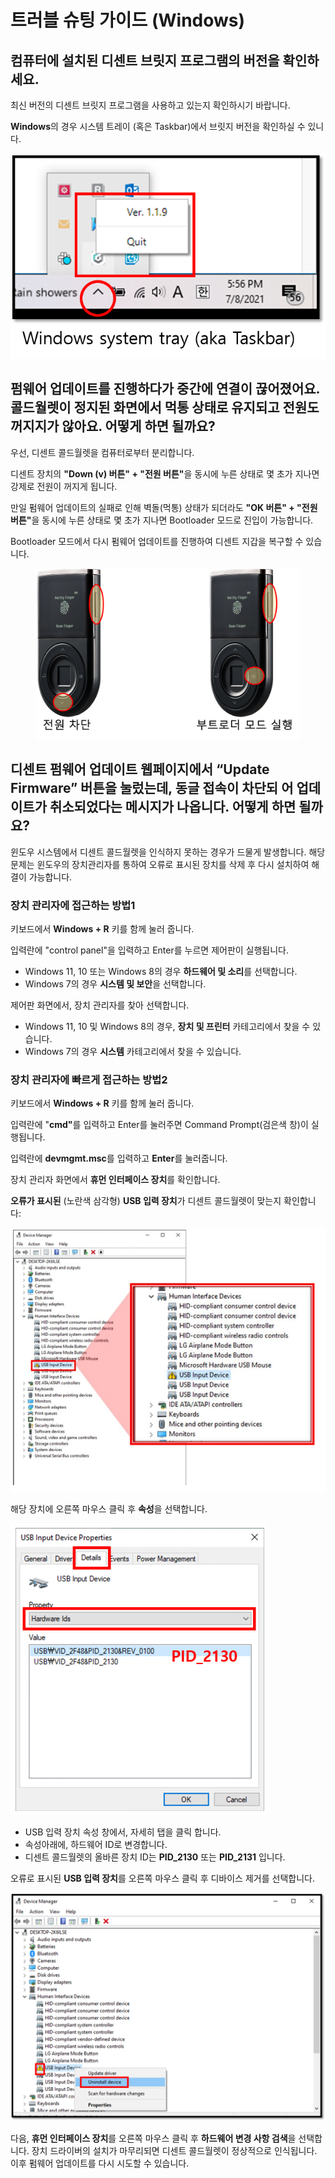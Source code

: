 # 트러블 슈팅 가이드 (Windows)

## 컴퓨터에 설치된 디센트 브릿지 프로그램의 버전을 확인하세요.

최신 버전의 디센트 브릿지 프로그램을 사용하고 있는지 확인하시기 바랍니다.

**Windows**의 경우 시스템 트레이 (혹은 Taskbar)에서 브릿지 버전을 확인하실 수 있니다.

![](../../.gitbook/assets/fw03.png)

## 펌웨어 업데이트를 진행하다가 중간에 연결이 끊어졌어요. 콜드월렛이 정지된 화면에서 먹통 상태로 유지되고 전원도 꺼지지가 않아요. 어떻게 하면 될까요?

우선, 디센트 콜드월렛을 컴퓨터로부터 분리합니다.&#x20;

디센트 장치의 **"Down (v) 버튼" + "전원 버튼"**&#xC744; 동시에 누른 상태로 몇 초가 지나면 강제로 전원이 꺼지게 됩니다.&#x20;

만일 펌웨어 업데이트의 실패로 인해 벽돌(먹통) 상태가 되더라도 **"OK 버튼" + "전원 버튼"**&#xC744; 동시에 누른 상태로 몇 초가 지나면 Bootloader 모드로 진입이 가능합니다.&#x20;

Bootloader 모드에서 다시 펌웨어 업데이트를 진행하여 디센트 지갑을 복구할 수 있습니다.

<figure><img src="../../.gitbook/assets/트러블슈팅 (1).png" alt=""><figcaption></figcaption></figure>

## 디센트 펌웨어 업데이트 웹페이지에서 “Update Firmware” 버튼을 눌렀는데, 동글 접속이 차단되 어 업데이트가 취소되었다는 메시지가 나옵니다. 어떻게 하면 될까요?

윈도우 시스템에서 디센트 콜드월렛을 인식하지 못하는 경우가 드물게 발생합니다. 해당 문제는 윈도우의 장치관리자를 통하여 오류로 표시된 장치를 삭제 후 다시 설치하여 해결이 가능합니다.

### 장치 관리자에 접근하는 방법1

키보드에서 **Windows + R** 키를 함께 눌러 줍니다.

입력란에 "control panel"을 입력하고 Enter를 누르면 제어판이 실행됩니다.&#x20;

* Windows 11, 10 또는 Windows 8의 경우 **하드웨어 및 소리**를 선택합니다.
* Windows 7의 경우 **시스템 및 보안**을 선택합니다.

제어판 화면에서, 장치 관리자를 찾아 선택합니다.

* Windows 11, 10 및 Windows 8의 경우, **장치 및 프린터** 카테고리에서 찾을 수 있습니다.
* Windows 7의 경우 **시스템** 카테고리에서 찾을 수 있습니다.

### 장치 관리자에 빠르게 접근하는 방법2

키보드에서 **Windows + R** 키를 함께 눌러 줍니다.

입력란에 "**cmd"**&#xB97C; 입력하고 Enter를 눌러주면 Command Prompt(검은색 창)이 실행됩니다.

입력란에 **devmgmt.msc**를 입력하고 **Enter**를 눌러줍니다.

장치 관리자 화면에서 **휴먼 인터페이스 장치**를 확인합니다.

**오류가 표시된** (노란색 삼각형) **USB 입력 장치**가 디센트 콜드월렛이 맞는지 확인합니다:

<div align="left"><img src="../../.gitbook/assets/image (143).png" alt=""></div>

해당 장치에 오른쪽 마우스 클릭 후 **속성**을 선택합니다.

<div align="left"><img src="../../.gitbook/assets/image (39).png" alt=""></div>

* USB 입력 장치 속성 창에서, 자세히 탭을 클릭 합니다.
* 속성아래에, 하드웨어 ID로 변경합니다.
* 디센트 콜드월렛의 올바른 장치 ID는 **PID\_2130** 또는 **PID\_2131** 입니다.&#x20;

오류로 표시된 **USB 입력 장치**를 오른쪽 마우스 클릭 후 디바이스 제거를 선택합니다.&#x20;

![](../../.gitbook/assets/troubleshooot_remove-error-device.png)

다음, **휴먼 인터페이스 장치**를 오른쪽 마우스 클릭 후 **하드웨어 변경 사항 검색**을 선택합니다. 장치 드라이버의 설치가 마무리되면 디센트 콜드월렛이 정상적으로 인식됩니다. 이후 펌웨어 업데이트를 다시 시도할 수 있습니다.&#x20;
